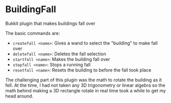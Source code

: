 # BuildingFall
Bukkit plugin that makes buildings fall over

The basic commands are:

- `createfall <name>`: Gives a wand to select the "building" to make fall over
- `deletefall <name>`: Deletes the fall selection
- `startfall <name>`: Makes the building fall over
- `stopfall <name>`: Stops a running fall
- `resetfall <name>`: Resets the building to before the fall took place

The challenging part of this plugin was the math to rotate the building as it fell. At the time, I had not taken any 3D trigonometry or linear algebra so the math behind making a 3D rectangle rotate in real time took a while to get my head around.
